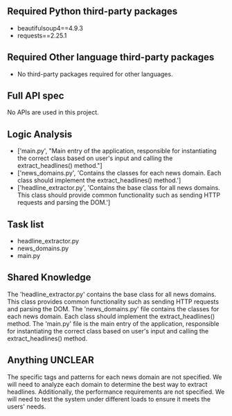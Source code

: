 ## Required Python third-party packages

- beautifulsoup4==4.9.3
- requests==2.25.1

## Required Other language third-party packages

- No third-party packages required for other languages.

## Full API spec

No APIs are used in this project.

## Logic Analysis

- ['main.py', "Main entry of the application, responsible for instantiating the correct class based on user's input and calling the extract_headlines() method."]
- ['news_domains.py', 'Contains the classes for each news domain. Each class should implement the extract_headlines() method.']
- ['headline_extractor.py', 'Contains the base class for all news domains. This class should provide common functionality such as sending HTTP requests and parsing the DOM.']

## Task list

- headline_extractor.py
- news_domains.py
- main.py

## Shared Knowledge

The 'headline_extractor.py' contains the base class for all news domains. This class provides common functionality such as sending HTTP requests and parsing the DOM. The 'news_domains.py' file contains the classes for each news domain. Each class should implement the extract_headlines() method. The 'main.py' file is the main entry of the application, responsible for instantiating the correct class based on user's input and calling the extract_headlines() method.

## Anything UNCLEAR

The specific tags and patterns for each news domain are not specified. We will need to analyze each domain to determine the best way to extract headlines. Additionally, the performance requirements are not specified. We will need to test the system under different loads to ensure it meets the users' needs.

